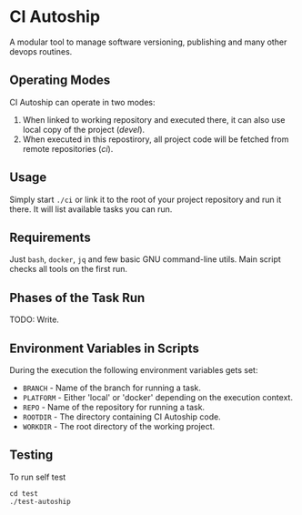 # CI Autoship

A modular tool to manage software versioning, publishing and many other devops routines.

## Operating Modes

CI Autoship can operate in two modes:

1. When linked to working repository and executed there, it can also use local copy of the project (*devel*).
2. When executed in this repostirory, all project code will be fetched from remote repositories (*ci*).

## Usage

Simply start `./ci` or link it to the root of your project repository and run it there. It will
list available tasks you can run.

## Requirements

Just `bash`, `docker`, `jq` and few basic GNU command-line utils. Main script checks all tools on
the first run.

## Phases of the Task Run

TODO: Write.

## Environment Variables in Scripts

During the execution the following environment variables gets set:

* `BRANCH` - Name of the branch for running a task.
* `PLATFORM` - Either 'local' or 'docker' depending on the execution context.
* `REPO` - Name of the repository for running a task.
* `ROOTDIR` - The directory containing CI Autoship code.
* `WORKDIR` - The root directory of the working project.

## Testing

To run self test
```
cd test
./test-autoship
```

